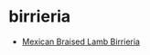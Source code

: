 # birrieria

 * [Mexican Braised Lamb Birrieria](../../index/m/mexican-braised-lamb-birrieria.json)
